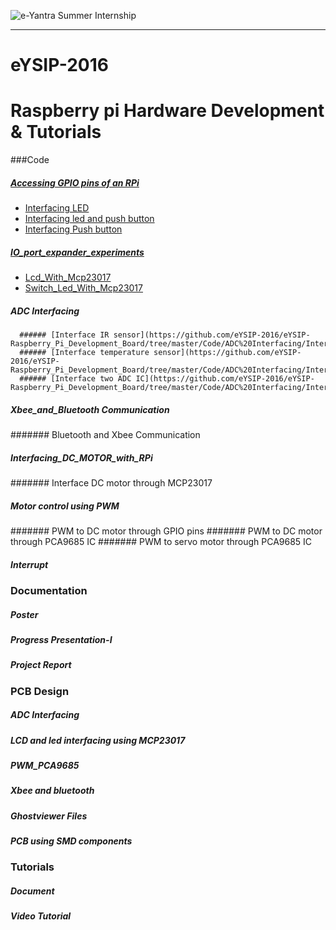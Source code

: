 ![e-Yantra Summer Internship](http://www.e-yantra.org/img/EyantraLogoLarge.png)
***
# eYSIP-2016
# Raspberry pi Hardware Development & Tutorials

###Code
#####  [Accessing GPIO pins of an RPi](https://github.com/eYSIP-2016/eYSIP-Raspberry_Pi_Development_Board/tree/master/Code/Accessing%20GPIO%20pins%20of%20an%20RPi)
*  [Interfacing LED](https://github.com/eYSIP-2016/eYSIP-Raspberry_Pi_Development_Board/tree/master/Code/2.%20Accessing%20GPIO%20pins%20of%20an%20RPi/Interfacing%20LED)
*  [Interfacing led and push button](https://github.com/eYSIP-2016/eYSIP-Raspberry_Pi_Development_Board/tree/master/Code/2.%20Accessing%20GPIO%20pins%20of%20an%20RPi/Interfacing%20Push%20button)
*  [Interfacing Push button](https://github.com/eYSIP-2016/eYSIP-Raspberry_Pi_Development_Board/tree/master/Code/2.%20Accessing%20GPIO%20pins%20of%20an%20RPi/Interfacing%20led%20and%20push%20button)

#####  [IO_port_expander_experiments](https://github.com/eYSIP-2016/eYSIP-Raspberry_Pi_Development_Board/tree/master/Code/IO_port_expander_experiments)
*  [Lcd_With_Mcp23017](https://github.com/eYSIP-2016/eYSIP-Raspberry_Pi_Development_Board/tree/master/Code/IO_port_expander_experiments/Lcd_With_Mcp23017)
*  [Switch_Led_With_Mcp23017](https://github.com/eYSIP-2016/eYSIP-Raspberry_Pi_Development_Board/tree/master/Code/IO_port_expander_experiments/Switch_Led_With_Mcp23017)
#####  ADC Interfacing
      ###### [Interface IR sensor](https://github.com/eYSIP-2016/eYSIP-Raspberry_Pi_Development_Board/tree/master/Code/ADC%20Interfacing/Interface%20IR%20sensor)
      ###### [Interface temperature sensor](https://github.com/eYSIP-2016/eYSIP-Raspberry_Pi_Development_Board/tree/master/Code/ADC%20Interfacing/Interface%20temperature%20sensor)
      ###### [Interface two ADC IC](https://github.com/eYSIP-2016/eYSIP-Raspberry_Pi_Development_Board/tree/master/Code/ADC%20Interfacing/Interface%20two%20ADC%20IC)

#####  Xbee_and_Bluetooth Communication
#######  Bluetooth and Xbee Communication
#####  Interfacing_DC_MOTOR_with_RPi
#######  Interface DC motor through MCP23017
#####  Motor control using PWM
####### PWM to DC motor through GPIO pins
####### PWM to DC motor through PCA9685 IC
####### PWM to servo motor through PCA9685 IC
#####  Interrupt

### Documentation
##### Poster
##### Progress Presentation-I
##### Project Report

### PCB Design
##### ADC Interfacing
##### LCD and led interfacing using MCP23017
##### PWM_PCA9685
##### Xbee and bluetooth
##### Ghostviewer Files
##### PCB using SMD components

### Tutorials
##### Document
##### Video Tutorial



